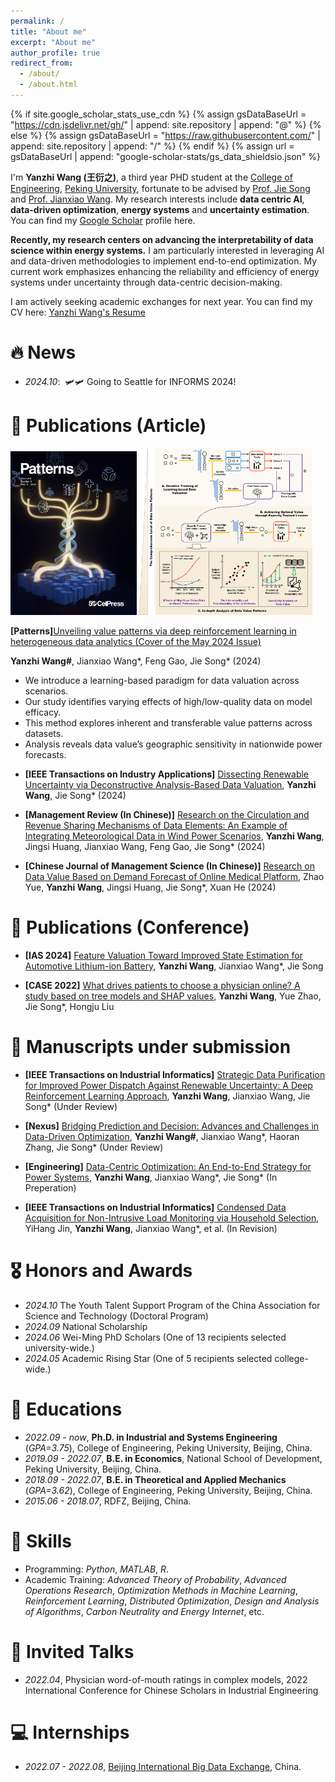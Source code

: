 ```yaml
---
permalink: /
title: "About me"
excerpt: "About me"
author_profile: true
redirect_from: 
  - /about/
  - /about.html
---
```


{% if site.google_scholar_stats_use_cdn %}
{% assign gsDataBaseUrl = "https://cdn.jsdelivr.net/gh/" | append: site.repository | append: "@" %}
{% else %}
{% assign gsDataBaseUrl = "https://raw.githubusercontent.com/" | append: site.repository | append: "/" %}
{% endif %}
{% assign url = gsDataBaseUrl | append: "google-scholar-stats/gs_data_shieldsio.json" %}

<span class='anchor' id='about-me'></span>

I'm **Yanzhi Wang (王衍之)**, a third year PHD student at the [College of Engineering](https://www.coe.pku.edu.cn), [Peking University](https://www.pku.edu.cn), fortunate to be advised by [Prof. Jie Song](https://www.coe.pku.edu.cn/teaching/industrial/9972.html) and [Prof. Jianxiao Wang](http://bda.pku.edu.cn/info/1082/2535.htm). My research interests include **data centric AI**, **data-driven optimization**, **energy systems** and **uncertainty estimation**. You can find my [Google Scholar](https://scholar.google.com/citations?user=ohvS_NAAAAAJ&hl=en) profile here.

**Recently, my research centers on advancing the interpretability of data science within energy systems.**  I am particularly interested in leveraging AI and data-driven methodologies to implement end-to-end optimization. My current work emphasizes enhancing the reliability and efficiency of energy systems under uncertainty through data-centric decision-making.

I am actively seeking academic exchanges for next year. You can find my CV here: [Yanzhi Wang's Resume]()


# 🔥 News
- *2024.10*: &nbsp;🛩️🛩️ Going to Seattle for INFORMS 2024!
  
# 📝 Publications (Article)

<div class='paper-box'>
  <div class='paper-box-image' style="display: flex">
    <div>
      <img src='images/Patterns_cover.png' alt="sym" width="40%">
      <img src='images/Patterns_GA.png' alt="sym" width="55%">
    </div>
  </div>
<div class='paper-box-text' markdown="1">

**[Patterns]**[Unveiling value patterns via deep reinforcement learning in heterogeneous data analytics (Cover of the May 2024 Issue)](https://www.cell.com/patterns/fulltext/S2666-3899(24)00073-4)

**Yanzhi Wang#**, Jianxiao Wang\*, Feng Gao, Jie Song\* (2024)

- We introduce a learning-based paradigm for data valuation across scenarios.
- Our study identifies varying effects of high/low-quality data on model efficacy.
- This method explores inherent and transferable value patterns across datasets.
- Analysis reveals data value’s geographic sensitivity in nationwide power forecasts.
</div>
</div>

- **[IEEE Transactions on Industry Applications]** [Dissecting Renewable Uncertainty via Deconstructive Analysis-Based Data Valuation](https://ieeexplore.ieee.org/abstract/document/10488718), **Yanzhi Wang**, Jie Song\* (2024)

- **[Management Review (In Chinese)]** [Research on the Circulation and Revenue Sharing Mechanisms of Data Elements: An Example of Integrating Meteorological Data in Wind Power Scenarios](http://123.57.61.11/jweb_glpl/CN/abstract/abstract3018.shtml), **Yanzhi Wang**, Jingsi Huang, Jianxiao Wang, Feng Gao, Jie Song\* (2024)

- **[Chinese Journal of Management Science (In Chinese)]** [Research on Data Value Based on Demand Forecast of Online Medical Platform](http://www.zgglkx.com/CN/10.16381/j.cnki.issn1003-207x.2022.0562), Zhao Yue, **Yanzhi Wang**, Jingsi Huang, Jie Song\*, Xuan He (2024)

# 📝 Publications (Conference)

- **[IAS 2024]** [Feature Valuation Toward Improved State Estimation for Automotive Lithium-ion Battery](), **Yanzhi Wang**, Jianxiao Wang*, Jie Song

- **[CASE 2022]** [What drives patients to choose a physician online? A study based on tree models and SHAP values](https://ieeexplore.ieee.org/abstract/document/9926467), **Yanzhi Wang**, Yue Zhao, Jie Song*, Hongju Liu

# 📝 Manuscripts under submission 

- **[IEEE Transactions on Industrial Informatics]** [Strategic Data Purification for Improved Power Dispatch Against Renewable Uncertainty: A Deep Reinforcement Learning Approach](), **Yanzhi Wang**, Jianxiao Wang, Jie Song* (Under Review)

- **[Nexus]** [Bridging Prediction and Decision: Advances and Challenges in Data-Driven Optimization](), **Yanzhi Wang#**, Jianxiao Wang\*, Haoran Zhang, Jie Song\* (Under Review)

- **[Engineering]** [Data-Centric Optimization: 
An End-to-End Strategy for Power Systems](), **Yanzhi Wang**, Jianxiao Wang\*, Jie Song\* (In Preperation)

- **[IEEE Transactions on Industrial Informatics]** [Condensed Data Acquisition for Non-Intrusive Load Monitoring via Household Selection](), YiHang Jin, **Yanzhi Wang**, Jianxiao Wang\*, et al. (In Revision)

# 🎖 Honors and Awards
- *2024.10* The Youth Talent Support Program of the China Association for Science and Technology (Doctoral Program) 
- *2024.09* National Scholarship
- *2024.06* Wei-Ming PhD Scholars (One of 13 recipients selected university-wide.)
- *2024.05* Academic Rising Star (One of 5 recipients selected college-wide.)

# 📖 Educations
- *2022.09 - now*, **Ph.D. in Industrial and Systems Engineering** (*GPA=3.75*), College of Engineering, Peking University, Beijing, China.
- *2019.09 - 2022.07*, **B.E. in Economics**, National School of Development, Peking University, Beijing, China.
- *2018.09 - 2022.07*, **B.E. in Theoretical and Applied Mechanics** (*GPA=3.62*), College of Engineering, Peking University, Beijing, China.
- *2015.06 - 2018.07*, RDFZ, Beijing, China.

# 🧩 Skills
- Programming: *Python*,  *MATLAB*, *R*.
- Academic Training: *Advanced Theory of Probability*, *Advanced Operations Research*, *Optimization Methods in Machine Learning*, *Reinforcement Learning*, *Distributed Optimization*, *Design and Analysis of Algorithms*, *Carbon Neutrality and Energy Internet*, etc.
  
# 💬 Invited Talks
- *2022.04*, Physician word-of-mouth ratings in complex models, 2022 International Conference for Chinese Scholars in Industrial Engineering
  
# 💻 Internships
- *2022.07 - 2022.08*, [Beijing International Big Data Exchange](), China.
